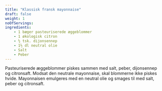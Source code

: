 ```yaml
---
title: "Klassisk fransk mayonnaise"
draft: false
weight: 1
noOfServings: 
ingredients:
	- 1 bæger pasteuriserede æggeblommer
	- 1 økologisk citron
	- ½ tsk. dijonsennep
	- 1½ dl neutral olie
	- Salt
	- Peber
---
```


Pasteuriserede æggeblommer piskes sammen med salt, peber, dijonsennep og
citronsaft. Modsat den neutrale mayonnaise, skal blommerne ikke piskes
hvide. Mayonnaisen emulgeres med en neutral olie og smages til med salt,
peber og citronsaft.

